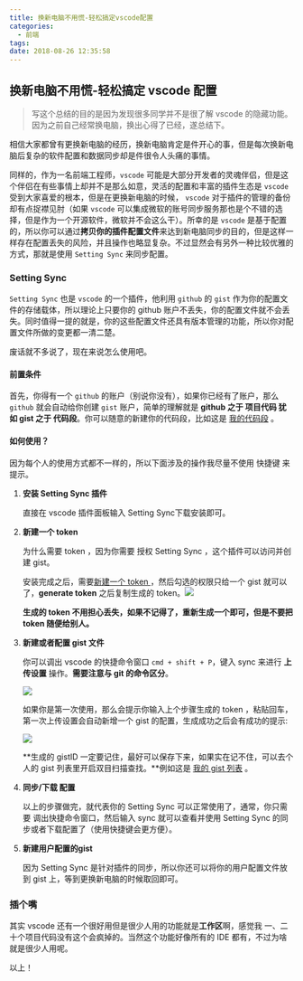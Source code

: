 ```yaml
---
title: 换新电脑不用慌-轻松搞定vscode配置
categories:
  - 前端
tags:
date: 2018-08-26 12:35:58
---
```

## 换新电脑不用慌-轻松搞定 vscode 配置

> 写这个总结的目的是因为发现很多同学并不是很了解 vscode 的隐藏功能。因为之前自己经常换电脑，换出心得了已经，遂总结下。

相信大家都曾有更换新电脑的经历，换新电脑肯定是件开心的事，但是每次换新电脑后复杂的软件配置和数据同步却是件很令人头痛的事情。

同样的，作为一名前端工程师，`vscode` 可能是大部分开发者的灵魂伴侣，但是这个伴侣在有些事情上却并不是那么如意，灵活的配置和丰富的插件生态是 `vscode` 受到大家喜爱的根本，但是在更换新电脑的时候， `vscode` 对于插件的管理的备份却有点捉襟见肘（如果 `vscode` 可以集成微软的账号同步服务那也是个不错的选择，但是作为一个开源软件，微软并不会这么干）。所幸的是 `vscode` 是基于配置的，所以你可以通过**拷贝你的插件配置文件**来达到新电脑同步的目的，但是这样一样存在配置丢失的风险，并且操作也略显复杂。不过显然会有另外一种比较优雅的方式，那就是使用 `Setting Sync` 来同步配置。



### Setting Sync

`Setting Sync` 也是 `vscode` 的一个插件，他利用 `github` 的 `gist` 作为你的配置文件的存储载体，所以理论上只要你的 github 账户不丢失，你的配置文件就不会丢失。同时值得一提的就是，你的这些配置文件还具有版本管理的功能，所以你对配置文件所做的变更都一清二楚。

废话就不多说了，现在来说怎么使用吧。

#### 前置条件

首先，你得有一个 `github` 的账户（别说你没有），如果你已经有了账户，那么 `github` 就会自动给你创建 `gist` 账户，简单的理解就是 **github 之于 项目代码 犹如 gist 之于 代码段**。你可以随意的新建你的代码段，比如这是 [我的代码段](https://gist.github.com/Michaelooo) 。

#### 如何使用？

因为每个人的使用方式都不一样的，所以下面涉及的操作我尽量不使用 快捷键 来提示。

1. **安装 Setting Sync 插件**

   直接在 vscode 插件面板输入 Setting Sync下载安装即可。

2. **新建一个 token**

   为什么需要 token ，因为你需要 授权 Setting Sync ，这个插件可以访问并创建 gist。 

   安装完成之后，需要[新建一个 token ](https://github.com/settings/tokens)，然后勾选的权限只给一个 gist 就可以了，**generate token** 之后复制生成的 token。![](https://shanalikhan.github.io/img/github2.PNG)

   **生成的 token 不用担心丢失，如果不记得了，重新生成一个即可，但是不要把 token 随便给别人。**

3. **新建或者配置 gist 文件**

   你可以调出 vscode 的快捷命令窗口 `cmd + shift + P`，键入 sync 来进行 **上传设置** 操作。**需要注意与 git 的命令区分**。

   ![](http://ww1.sinaimg.cn/large/86c7c947gy1fumzabi2bej20f708tdir.jpg)

   如果你是第一次使用，那么会提示你输入上个步骤生成的 token ，粘贴回车，第一次上传设置会自动新增一个 gist 的配置，生成成功之后会有成功的提示:

   ![](http://shanalikhan.github.io/img/upload2.png)

   **生成的 gistID 一定要记住，最好可以保存下来，如果实在记不住，可以去个人的 gist 列表里开启双目扫描查找。**例如这是 [我的 gist 列表](https://gist.github.com/Michaelooo) 。

4. **同步/下载 配置**

   以上的步骤做完，就代表你的 Setting Sync 可以正常使用了，通常，你只需要 调出快捷命令窗口，然后输入 sync 就可以查看并使用 Setting Sync 的同步或者下载配置了（使用快捷键会更方便）。

5. **新建用户配置的gist**

   因为 Setting Sync 是针对插件的同步，所以你还可以将你的用户配置文件放到 gist 上，等到更换新电脑的时候取回即可。



### 插个嘴

其实 vscode 还有一个很好用但是很少人用的功能就是**工作区**啊，感觉我 一、二十个项目代码没有这个会疯掉的。当然这个功能好像所有的 IDE 都有，不过为啥就是很少人用呢。



以上！
